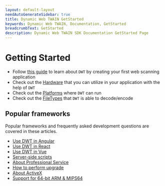 ```yaml
---
layout: default-layout
needAutoGenerateSidebar: true
title: Dynamic Web TWAIN GetStarted
keywords: Dynamic Web TWAIN, Documentation, GetStarted
breadcrumbText: GetStarted
description: Dynamic Web TWAIN SDK Documentation GetStarted Page
---
```



# Getting Started

* Follow [this guide]({{site.getstarted}}Helloworld.html) to learn about `DWT` by creating your first web scanning application
* Check out the [Hardware]({{site.getstarted}}Hardware.html) that you can utilize in your application with the help of `DWT`
* Check out the [Platforms]({{site.getstarted}}Platform.html) where `DWT` can run
* Check out the [FileTypes]({{site.getstarted}}Filetype.html) that `DWT` is able to decode/encode

## Popular frameworks

Popular frameworks and frequently asked development questions are covered in these articles.

* [Use DWT in Angular]({{site.indepth}}development/angular.html)
* [Use DWT in React]({{site.indepth}}development/react.html)
* [Use DWT in Vue]({{site.indepth}}development/vue.html)
* [Server-side scripts]({{site.indepth}}development/Server-script.html)
* [About Professional Service]({{site.indepth}}development/Pro-service.html)
* [How to perform upgrade]({{site.indepth}}development/upgrade.html)
* [About ActiveX]({{site.indepth}}development/activex.html)
* [Support for 64-bit ARM & MIPS64]({{site.indepth}}development/armmips.html)
